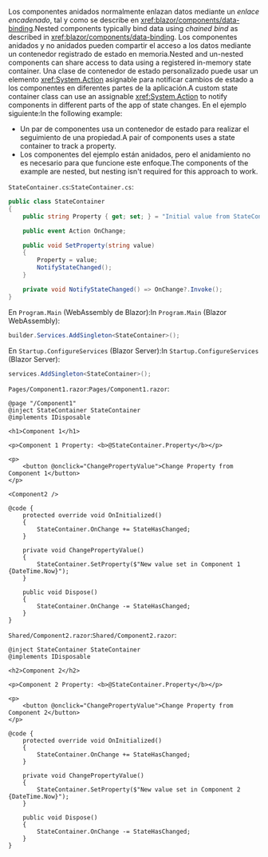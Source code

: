 <span data-ttu-id="2b1ec-101">Los componentes anidados normalmente enlazan datos mediante un *enlace encadenado*, tal y como se describe en <xref:blazor/components/data-binding>.</span><span class="sxs-lookup"><span data-stu-id="2b1ec-101">Nested components typically bind data using *chained bind* as described in <xref:blazor/components/data-binding>.</span></span> <span data-ttu-id="2b1ec-102">Los componentes anidados y no anidados pueden compartir el acceso a los datos mediante un contenedor registrado de estado en memoria.</span><span class="sxs-lookup"><span data-stu-id="2b1ec-102">Nested and un-nested components can share access to data using a registered in-memory state container.</span></span> <span data-ttu-id="2b1ec-103">Una clase de contenedor de estado personalizado puede usar un elemento <xref:System.Action> asignable para notificar cambios de estado a los componentes en diferentes partes de la aplicación.</span><span class="sxs-lookup"><span data-stu-id="2b1ec-103">A custom state container class can use an assignable <xref:System.Action> to notify components in different parts of the app of state changes.</span></span> <span data-ttu-id="2b1ec-104">En el ejemplo siguiente:</span><span class="sxs-lookup"><span data-stu-id="2b1ec-104">In the following example:</span></span>

* <span data-ttu-id="2b1ec-105">Un par de componentes usa un contenedor de estado para realizar el seguimiento de una propiedad.</span><span class="sxs-lookup"><span data-stu-id="2b1ec-105">A pair of components uses a state container to track a property.</span></span>
* <span data-ttu-id="2b1ec-106">Los componentes del ejemplo están anidados, pero el anidamiento no es necesario para que funcione este enfoque.</span><span class="sxs-lookup"><span data-stu-id="2b1ec-106">The components of the example are nested, but nesting isn't required for this approach to work.</span></span>

<span data-ttu-id="2b1ec-107">`StateContainer.cs`:</span><span class="sxs-lookup"><span data-stu-id="2b1ec-107">`StateContainer.cs`:</span></span>

```csharp
public class StateContainer
{
    public string Property { get; set; } = "Initial value from StateContainer";

    public event Action OnChange;

    public void SetProperty(string value)
    {
        Property = value;
        NotifyStateChanged();
    }

    private void NotifyStateChanged() => OnChange?.Invoke();
}
```

<span data-ttu-id="2b1ec-108">En `Program.Main` (WebAssembly de Blazor):</span><span class="sxs-lookup"><span data-stu-id="2b1ec-108">In `Program.Main` (Blazor WebAssembly):</span></span>

```csharp
builder.Services.AddSingleton<StateContainer>();
```

<span data-ttu-id="2b1ec-109">En `Startup.ConfigureServices` (Blazor Server):</span><span class="sxs-lookup"><span data-stu-id="2b1ec-109">In `Startup.ConfigureServices` (Blazor Server):</span></span>

```csharp
services.AddSingleton<StateContainer>();
```

<span data-ttu-id="2b1ec-110">`Pages/Component1.razor`:</span><span class="sxs-lookup"><span data-stu-id="2b1ec-110">`Pages/Component1.razor`:</span></span>

```razor
@page "/Component1"
@inject StateContainer StateContainer
@implements IDisposable

<h1>Component 1</h1>

<p>Component 1 Property: <b>@StateContainer.Property</b></p>

<p>
    <button @onclick="ChangePropertyValue">Change Property from Component 1</button>
</p>

<Component2 />

@code {
    protected override void OnInitialized()
    {
        StateContainer.OnChange += StateHasChanged;
    }

    private void ChangePropertyValue()
    {
        StateContainer.SetProperty($"New value set in Component 1 {DateTime.Now}");
    }

    public void Dispose()
    {
        StateContainer.OnChange -= StateHasChanged;
    }
}
```

<span data-ttu-id="2b1ec-111">`Shared/Component2.razor`:</span><span class="sxs-lookup"><span data-stu-id="2b1ec-111">`Shared/Component2.razor`:</span></span>

```razor
@inject StateContainer StateContainer
@implements IDisposable

<h2>Component 2</h2>

<p>Component 2 Property: <b>@StateContainer.Property</b></p>

<p>
    <button @onclick="ChangePropertyValue">Change Property from Component 2</button>
</p>

@code {
    protected override void OnInitialized()
    {
        StateContainer.OnChange += StateHasChanged;
    }

    private void ChangePropertyValue()
    {
        StateContainer.SetProperty($"New value set in Component 2 {DateTime.Now}");
    }

    public void Dispose()
    {
        StateContainer.OnChange -= StateHasChanged;
    }
}
```
